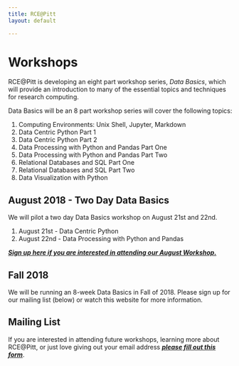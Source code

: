 ```yaml
---
title: RCE@Pitt
layout: default

---
```


# Workshops

RCE@Pitt is developing an eight part workshop series, *Data Basics*, which will provide an introduction to many of the essential topics and techniques for research computing.

Data Basics will be an 8 part workshop series will cover the following topics:

1. Computing Environments: Unix Shell, Jupyter, Markdown
2. Data Centric Python Part 1
3. Data Centric Python Part 2
4. Data Processing with Python and Pandas Part One
5. Data Processing with Python and Pandas Part Two
6. Relational Databases and SQL Part One
7. Relational Databases and SQL Part Two
8. Data Visualization with Python

## August 2018 - Two Day Data Basics

We will pilot a two day Data Basics workshop on August 21st and 22nd.


1. August 21st - Data Centric Python
2. August 22nd - Data Processing with Python and Pandas


***[Sign up here if you are interested in attending our August Workshop.](https://goo.gl/forms/JbZgB00PobgTwrUo1)***


## Fall 2018

We will be running an 8-week Data Basics in Fall of 2018. Please sign up for our mailing list (below) or watch this website for more information.

## Mailing List

If you are interested in attending future workshops, learning more about RCE@Pitt, or just love giving out your email address ***[please fill out this form](https://goo.gl/forms/wT2F0GtUu2xVnpLC2)***.

